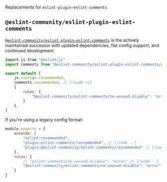 Replacements for `eslint-plugin-eslint-comments`

## `@eslint-community/eslint-plugin-eslint-comments`

[`@eslint-community/eslint-plugin-eslint-comments`](https://github.com/eslint-community/eslint-plugin-eslint-comments) is the actively maintained successor with updated dependencies, flat config support, and continued development.

```js
import js from "@eslint/js"
import comments from "@eslint-community/eslint-plugin-eslint-comments/configs" // [!code ++]

export default [
    js.configs.recommended,
    comments.recommended, // [!code ++]
    {
        rules: {
            "@eslint-community/eslint-comments/no-unused-disable": "error", // [!code ++]
        }
    },
]
```

If you're using a legacy config format:

```js
module.exports = {
    extends: [
        "eslint:recommended",
        "plugin:eslint-comments/recommended", // [!code --]
        "plugin:@eslint-community/eslint-comments/recommended" // [!code ++]
    ],
    rules: {
        // "eslint-comments/no-unused-disable": "error" // [!code --]
        "@eslint-community/eslint-comments/no-unused-disable": "error" // [!code ++]
    }
}
```
